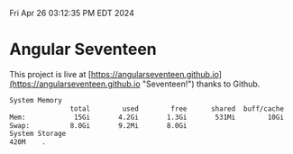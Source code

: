 Fri Apr 26 03:12:35 PM EDT 2024

# Angular Seventeen


This project is live at [https://angularseventeen.github.io](https://angularseventeen.github.io "Seventeen!") thanks to Github.

```bash
System Memory
               total        used        free      shared  buff/cache   available
Mem:            15Gi       4.2Gi       1.3Gi       531Mi        10Gi        11Gi
Swap:          8.0Gi       9.2Mi       8.0Gi
System Storage
420M	.
```

